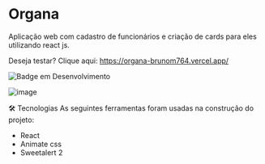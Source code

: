 # Organa

Aplicação web com cadastro de funcionários e criação de cards para eles utilizando react js.

Deseja testar? Clique aqui: https://organa-brunom764.vercel.app/

![Badge em Desenvolvimento](http://img.shields.io/static/v1?label=STATUS&message=EM%20DESENVOLVIMENTO&color=GREEN&style=for-the-badge)

![image](https://user-images.githubusercontent.com/100159869/205296753-9b05003d-66ac-44a2-9076-a63a7ab1384e.png)

🛠 Tecnologias
As seguintes ferramentas foram usadas na construção do projeto:

 - React
 - Animate css
 - Sweetalert 2

